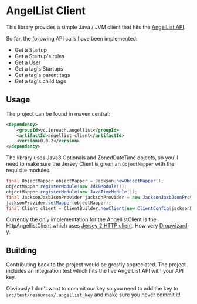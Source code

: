 # AngelList Client

This library provides a simple Java / JVM client that hits the [AngelList API](https://angel.co/api).

So far, the following API calls have been implemented:
* Get a Startup
* Get a Startup's roles
* Get a User
* Get a tag's Startups
* Get a tag's parent tags
* Get a tag's child tags

## Usage

The project can be found in maven central:

```xml
<dependency>
    <groupId>vc.inreach.angellist</groupId>
    <artifactId>angellist-client</artifactId>
    <version>0.0.2</version>
</dependency>
```

The library uses Java8 Optionals and ZonedDateTime objects, so you'll need to make sure the Jersey Client is given an `ObjectMapper` with the requisite modules.

```java
final ObjectMapper objectMapper = Jackson.newObjectMapper();
objectMapper.registerModule(new Jdk8Module());
objectMapper.registerModule(new JavaTimeModule());
final JacksonJaxbJsonProvider jacksonProvider = new JacksonJaxbJsonProvider();
jacksonProvider.setMapper(objectMapper);
final Client client = ClientBuilder.newClient(new ClientConfig(jacksonProvider));
```

Currently the only implementation for the AngellistClient is the HttpAngellistClient which uses [Jersey 2 HTTP client](https://jersey.java.net/documentation/latest/client.html). How very [Dropwizard](http://dropwizard.io)-y.

## Building

Contributing back to the project would be greatly appreciated. The project includes an integration test which hits the live AngelList API with your API key.

Obviously I don't want to commit our key so you need to add the key to `src/test/resources/.angellist_key` and make sure you never commit it!
